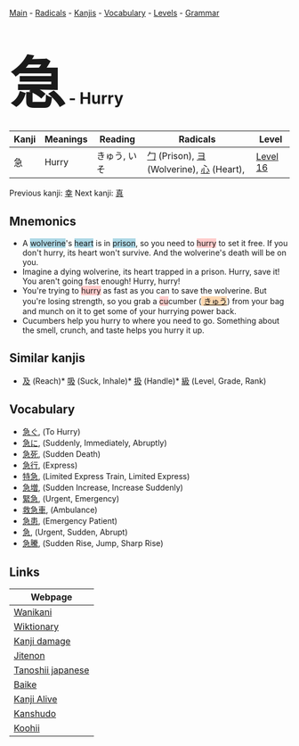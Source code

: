 <style> bigfont {font-size: 100px}</style>
[Main](../README.md) -
[Radicals](../radicals.md) -
[Kanjis](../kanjis.md) -
[Vocabulary](../vocabulary.md) -
[Levels](../levels.md) -
[Grammar](../grammar.md)
# <bigfont> 急</bigfont> - Hurry 

| Kanji | Meanings | Reading | Radicals | Level |
| --- | --- | --- | --- | --- |
| 急 | Hurry | きゅう, いそ | [勹](../radicals/勹.md) (Prison), [ヨ](../radicals/ヨ.md) (Wolverine), [心](../radicals/心.md) (Heart),  | [Level 16](../levels/wk_level16.md) |

Previous kanji: [幸](幸.md) Next kanji: [真](真.md) 

## Mnemonics
 * A <span style="background-color:#ADD8E6"> wolverine</span>'s <span style="background-color:#ADD8E6"> heart</span> is in <span style="background-color:#ADD8E6"> prison</span>, so you need to <span style="background-color:#ffcccb"> hurry</span> to set it free. If you don't hurry, its heart won't survive. And the wolverine's death will be on you.
* Imagine a dying wolverine, its heart trapped in a prison. Hurry, save it! You aren't going fast enough! Hurry, hurry!
* You're trying to <span style="background-color:#ffcccb"> hurry</span> as fast as you can to save the wolverine. But you're losing strength, so you grab a <span style="background-color:#ffcccb"> cu</span>cumber (<span style="background-color:#fed8b1"> [きゅう](https://jisho.org/search/きゅう)</span>) from your bag and munch on it to get some of your hurrying power back.
* Cucumbers help you hurry to where you need to go. Something about the smell, crunch, and taste helps you hurry it up.


## Similar kanjis
 * [及](及.md) (Reach)* [吸](吸.md) (Suck, Inhale)* [扱](扱.md) (Handle)* [級](級.md) (Level, Grade, Rank)


## Vocabulary
 * [急ぐ](../vocabulary/急.md), (To Hurry)
* [急に](../vocabulary/急.md), (Suddenly, Immediately, Abruptly)
* [急死](../vocabulary/急.md), (Sudden Death)
* [急行](../vocabulary/急.md), (Express)
* [特急](../vocabulary/急.md), (Limited Express Train, Limited Express)
* [急増](../vocabulary/急.md), (Sudden Increase, Increase Suddenly)
* [緊急](../vocabulary/急.md), (Urgent, Emergency)
* [救急車](../vocabulary/急.md), (Ambulance)
* [急患](../vocabulary/急.md), (Emergency Patient)
* [急](../vocabulary/急.md), (Urgent, Sudden, Abrupt)
* [急騰](../vocabulary/急.md), (Sudden Rise, Jump, Sharp Rise)



## Links 

| Webpage |
| --- |
| [Wanikani          ](https://www.wanikani.com/kanji/急) |
| [Wiktionary        ](https://en.wiktionary.org/wiki/急) |
| [Kanji damage      ](http://www.kanjidamage.com/kanji/search?utf8=✓&q=急) |
| [Jitenon           ](https://jitenon.com/kanji/急) |
| [Tanoshii japanese ](https://www.tanoshiijapanese.com/dictionary/kanji.cfm?k=急) |
| [Baike             ](https://baike.baidu.com/item/急) |
| [Kanji Alive       ](https://app.kanjialive.com/急) |
| [Kanshudo          ](https://www.kanshudo.com/searchmn?q=急) |
| [Koohii            ](https://kanji.koohii.com/study/kanji/急) |
